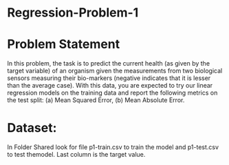 # Regression-Problem-1

# Problem Statement
In this problem, the task is to predict the current health (as given by the target variable) of an organism
given the measurements from two biological sensors measuring their bio-markers (negative indicates
that it is lesser than the average case). With this data, you are expected to try our linear regression
models on the training data and report the following metrics on the test split: 
(a) Mean Squared Error,
(b) Mean Absolute Error.

# Dataset: 
In Folder Shared look for file p1-train.csv to train the model and p1-test.csv to test themodel. Last column is the target value.
